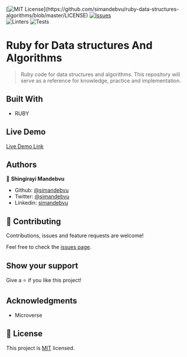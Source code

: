 [![MIT License](https://img.shields.io/apm/l/atomic-design-ui.svg?)](https://github.com/simandebvu/ruby-data-structures-algorithms/blob/master/LICENSE)
[![Issues](https://img.shields.io/github/issues-raw/tterb/PlayMusic.svg?maxAge=25000)](https://github.com/simandebvu/ruby-data-structures-algorithms/issues)  
![Linters](https://github.com/simandebvu/ruby-data-structures-algorithms/workflows/Linters/badge.svg)
![Tests](https://github.com/simandebvu/ruby-data-structures-algorithms/workflows/Tests/badge.svg)
# Ruby for Data structures And Algorithms

> Ruby code for data structures and algorithms. This repository will serve as a reference for knowledge, practice and implementation.

## Built With

- RUBY

## Live Demo

[Live Demo Link](#)

## Authors

👤 **Shingirayi Mandebvu**

- Github: [@simandebvu](https://github.com/simandebvu)
- Twitter: [@simandebvu](https://twitter.com/simandebvu)
- Linkedin: [simandebvu](https://linkedin.com/in/simandebvu)

## 🤝 Contributing

Contributions, issues and feature requests are welcome!

Feel free to check the [issues page](issues/).

## Show your support

Give a ⭐️ if you like this project!

## Acknowledgments

- Microverse

## 📝 License

This project is [MIT](LICENSE) licensed.
